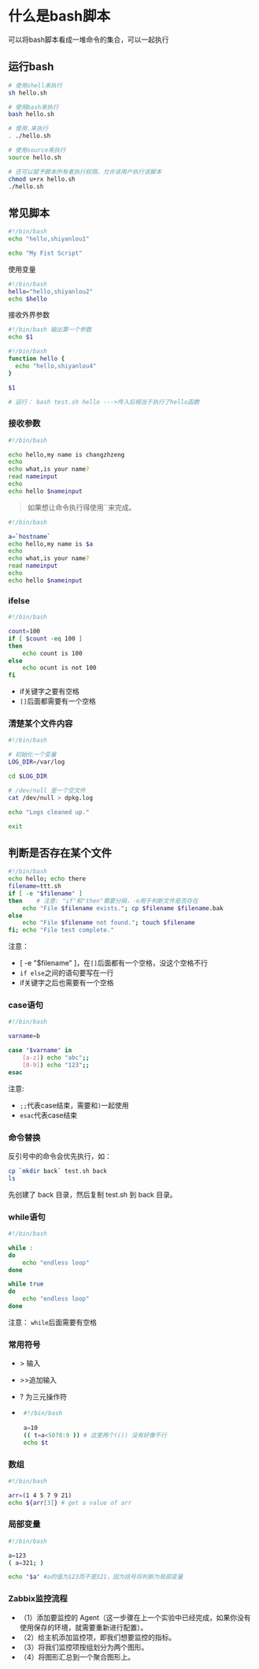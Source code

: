 # 什么是bash脚本

可以将bash脚本看成一堆命令的集合，可以一起执行

## 运行bash

```bash
# 使用shell来执行
sh hello.sh

# 使用bash来执行
bash hello.sh

# 使用.来执行
. ./hello.sh

# 使用source来执行
source hello.sh

# 还可以赋予脚本所有者执行权限，允许该用户执行该脚本
chmod u+rx hello.sh
./hello.sh
```

## 常见脚本

```bash
#!/bin/bash
echo "hello,shiyanlou1"

echo "My Fist Script"
```

使用变量

```bash
#!/bin/bash
hello="hello,shiyanlou2"
echo $hello
```

接收外界参数

```bash
#!/bin/bash 输出第一个参数
echo $1
```

```bash
#!/bin/bash
function hello {
  echo "hello,shiyanlou4"
}

$1

# 运行： bash test.sh hello --->传入后相当于执行了hello函数
```

### 接收参数

```bash
#!/bin/bash

echo hello,my name is changzhzeng
echo
echo what,is your name?
read nameinput
echo
echo hello $nameinput
```

> 如果想让命令执行得使用``来完成。

```bash
#!/bin/bash

a=`hostname`
echo hello,my name is $a
echo
echo what,is your name?
read nameinput
echo
echo hello $nameinput
```

### ifelse

```bash
#!/bin/bash

count=100
if [ $count -eq 100 ]
then
	echo count is 100
else
	echo ocunt is not 100
fi
```

* if关键字之要有空格
* `[]`后面都需要有一个空格

### 清楚某个文件内容

```bash
#!/bin/bash

# 初始化一个变量
LOG_DIR=/var/log

cd $LOG_DIR

# /dev/null 是一个空文件
cat /dev/null > dpkg.log

echo "Logs cleaned up."

exit
```

## 判断是否存在某个文件

```bash
#!/bin/bash
echo hello; echo there
filename=ttt.sh
if [ -e "$filename" ]
then    # 注意: "if"和"then"需要分隔，-e用于判断文件是否存在
    echo "File $filename exists."; cp $filename $filename.bak
else
    echo "File $filename not found."; touch $filename
fi; echo "File test complete."
```

注意：

* [ -e "$filename" ]，在`[]`后面都有一个空格，没这个空格不行
* `if else`之间的语句要写在一行
* if关键字之后也需要有一个空格

### case语句

```bash
#!/bin/bash

varname=b

case "$varname" in
    [a-z]) echo "abc";;
    [0-9]) echo "123";;
esac
```

注意:

* `;;`代表case结束，需要和`)`一起使用
* `esac`代表case结束

### 命令替换

反引号中的命令会优先执行，如：

```bash
cp `mkdir back` test.sh back
ls
```

先创建了 back 目录，然后复制 test.sh 到 back 目录。



### while语句

```bash
#!/bin/bash

while :
do
    echo "endless loop"
done

while true
do
    echo "endless loop"
done
```

注意： `while`后面需要有空格

### 常用符号

* \> 输入

* \>\>追加输入

* ? 为三元操作符

* ```bash
   #!/bin/bash
    
   a=10
   (( t=a<50?8:9 )) # 这里两个(()) 没有好像不行
   echo $t
  ```

### 数组

```bash
#!/bin/bash

arr=(1 4 5 7 9 21)
echo ${arr[3]} # get a value of arr
```

### 局部变量

```bash
#!/bin/bash

a=123
( a=321; )

echo "$a" #a的值为123而不是321，因为括号将判断为局部变量
```





### Zabbix监控流程

- （1）添加要监控的 Agent（这一步骤在上一个实验中已经完成，如果你没有使用保存的环境，就需要重新进行配置）。
- （2）给主机添加监控项，即我们想要监控的指标。
- （3）将我们监控项按组划分为两个图形。
- （4）将图形汇总到一个聚合图形上。